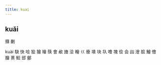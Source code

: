 ```yaml
---
title: kuai
---
```


## kuǎi
擓
蒯




kuài
駃
快
哙
狯
獪
璯
筷
會
欳
旝
浍
糩
巜
廥
墤
块
圦
噲
塊
侩
会
凷
澮
脍
鱠
儈
膾
蒉
鲙
郐
鄶
